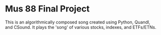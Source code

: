 # Mus 88 Final Project
This is an algorithmically composed song created using Python, Quandl, and
CSound. It plays the 'song' of various stocks, indexes, and ETFs/ETNs.
